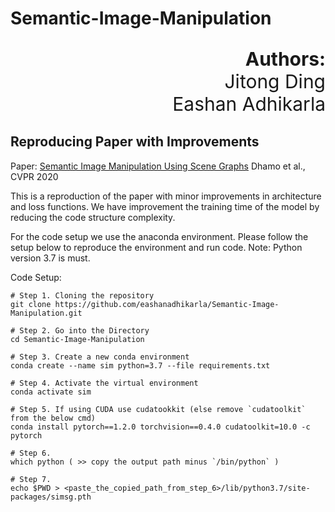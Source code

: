 # Semantic-Image-Manipulation

<p align="right", style="font-size:30px"><b>Authors:</b><br />Jitong Ding<br />Eashan Adhikarla</p>

## Reproducing Paper with Improvements
Paper: [Semantic Image Manipulation Using Scene Graphs](https://openaccess.thecvf.com/content_CVPR_2020/papers/Dhamo_Semantic_Image_Manipulation_Using_Scene_Graphs_CVPR_2020_paper.pdf)
Dhamo et al., CVPR 2020 

This is a reproduction of the paper with minor improvements in architecture and loss functions.
We have improvement the training time of the model by reducing the code structure complexity.

For the code setup we use the anaconda environment. Please follow the setup below to
reproduce the environment and run code.
Note: Python version 3.7 is must.

Code Setup:

```
# Step 1. Cloning the repository
git clone https://github.com/eashanadhikarla/Semantic-Image-Manipulation.git

# Step 2. Go into the Directory
cd Semantic-Image-Manipulation

# Step 3. Create a new conda environment
conda create --name sim python=3.7 --file requirements.txt

# Step 4. Activate the virtual environment
conda activate sim

# Step 5. If using CUDA use cudatookkit (else remove `cudatoolkit` from the below cmd)
conda install pytorch==1.2.0 torchvision==0.4.0 cudatoolkit=10.0 -c pytorch

# Step 6. 
which python ( >> copy the output path minus `/bin/python` )

# Step 7.
echo $PWD > <paste_the_copied_path_from_step_6>/lib/python3.7/site-packages/simsg.pth

```

































